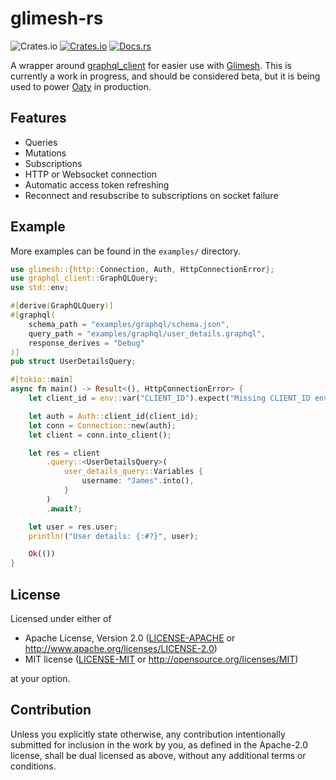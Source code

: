 # glimesh-rs

![Crates.io](https://img.shields.io/crates/l/glimesh) [![Crates.io](https://img.shields.io/crates/v/glimesh)](https://crates.io/crates/glimesh) [![Docs.rs](https://docs.rs/glimesh/badge.svg)](https://docs.rs/glimesh)

A wrapper around [graphql_client](https://github.com/graphql-rust/graphql-client) for easier use with [Glimesh](https://glimesh.tv). This is currently a work in progress, and should be considered beta, but it is being used to power [Oaty](https://oaty.app) in production.

## Features

-   Queries
-   Mutations
-   Subscriptions
-   HTTP or Websocket connection
-   Automatic access token refreshing
-   Reconnect and resubscribe to subscriptions on socket failure

## Example

More examples can be found in the `examples/` directory.

```rust
use glimesh::{http::Connection, Auth, HttpConnectionError};
use graphql_client::GraphQLQuery;
use std::env;

#[derive(GraphQLQuery)]
#[graphql(
    schema_path = "examples/graphql/schema.json",
    query_path = "examples/graphql/user_details.graphql",
    response_derives = "Debug"
)]
pub struct UserDetailsQuery;

#[tokio::main]
async fn main() -> Result<(), HttpConnectionError> {
    let client_id = env::var("CLIENT_ID").expect("Missing CLIENT_ID env var");

    let auth = Auth::client_id(client_id);
    let conn = Connection::new(auth);
    let client = conn.into_client();

    let res = client
        .query::<UserDetailsQuery>(
            user_details_query::Variables {
                username: "James".into(),
            }
        )
        .await?;

    let user = res.user;
    println!("User details: {:#?}", user);

    Ok(())
}
```

## License

Licensed under either of

-   Apache License, Version 2.0
    ([LICENSE-APACHE](LICENSE-APACHE) or http://www.apache.org/licenses/LICENSE-2.0)
-   MIT license
    ([LICENSE-MIT](LICENSE-MIT) or http://opensource.org/licenses/MIT)

at your option.

## Contribution

Unless you explicitly state otherwise, any contribution intentionally submitted
for inclusion in the work by you, as defined in the Apache-2.0 license, shall be
dual licensed as above, without any additional terms or conditions.
